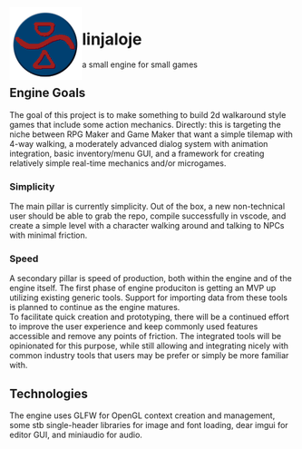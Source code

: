 <img align="left" width="128" height="128" src="tempicon.png">    

# linjaloje
a small engine for small games

## Engine Goals
The goal of this project is to make something to build 2d walkaround style games that include some action mechanics. Directly: this is targeting the niche between RPG Maker and Game Maker that want a simple tilemap with 4-way walking, a moderately advanced dialog system with animation integration, basic inventory/menu GUI, and a framework for creating relatively simple real-time mechanics and/or microgames.  

### Simplicity
The main pillar is currently simplicity. Out of the box, a new non-technical user should be able to grab the repo, compile successfully in vscode, and create a simple level with a character walking around and talking to NPCs with minimal friction.

### Speed
A secondary pillar is speed of production, both within the engine and of the engine itself. The first phase of engine produciton is getting an MVP up utilizing existing generic tools. Support for importing data from these tools is planned to continue as the engine matures.  
To facilitate quick creation and prototyping, there will be a continued effort to improve the user experience and keep commonly used features accessible and remove any points of friction. The integrated tools will be opinionated for this purpose, while still allowing and integrating nicely with common industry tools that users may be prefer or simply be more familiar with.

## Technologies
The engine uses GLFW for OpenGL context creation and management, some stb single-header libraries for image and font loading, dear imgui for editor GUI, and miniaudio for audio.

